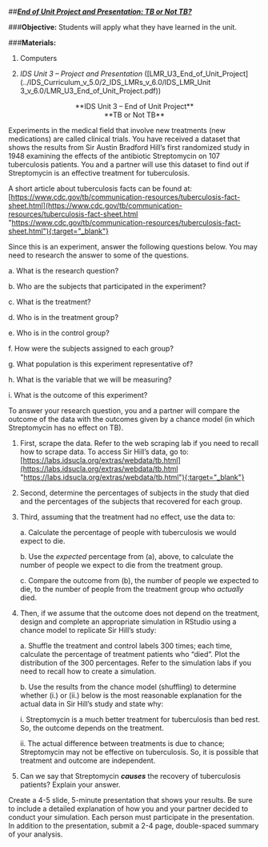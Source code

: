 ##***<u>End of Unit Project and Presentation: TB or Not TB?</u>***

###**Objective:**
Students will apply what they have learned in the unit.

###**Materials:**
1. Computers

2. *IDS Unit 3 – Project and Presentation* ([LMR_U3_End_of_Unit_Project](../IDS_Curriculum_v_5.0/2_IDS_LMRs_v_6.0/IDS_LMR_Unit 3_v_6.0/LMR_U3_End_of_Unit_Project.pdf))

<center>**IDS Unit 3 – End of Unit Project**</center>
    
<center>**TB or Not TB**</center>

Experiments in the medical field that involve new treatments (new medications) are called clinical trials.
You have received a dataset that shows the results from Sir Austin Bradford Hill’s first randomized study
in 1948 examining the effects of the antibiotic Streptomycin on 107 tuberculosis patients. You and a
partner will use this dataset to find out if Streptomycin is an effective treatment for tuberculosis.

A short article about tuberculosis facts can be found at:
[https://www.cdc.gov/tb/communication-resources/tuberculosis-fact-sheet.html](https://www.cdc.gov/tb/communication-resources/tuberculosis-fact-sheet.html "https://www.cdc.gov/tb/communication-resources/tuberculosis-fact-sheet.html"){:target="_blank"}

Since this is an experiment, answer the following questions below. You may need to research the answer
to some of the questions.

a. What is the research question?

b. Who are the subjects that participated in the experiment?

c. What is the treatment?

d. Who is in the treatment group?

e. Who is in the control group?

f. How were the subjects assigned to each group?

g. What population is this experiment representative of?

h. What is the variable that we will be measuring?

i. What is the outcome of this experiment?

To answer your research question, you and a partner will compare the outcome of the data with the
outcomes given by a chance model (in which Streptomycin has no effect on TB).

1. First, scrape the data. Refer to the web scraping lab if you need to recall how to scrape data.
To access Sir Hill’s data, go to: [https://labs.idsucla.org/extras/webdata/tb.html](https://labs.idsucla.org/extras/webdata/tb.html "https://labs.idsucla.org/extras/webdata/tb.html"){:target="_blank"}

2. Second, determine the percentages of subjects in the study that died and the percentages of
the subjects that recovered for each group.

3. Third, assuming that the treatment had no effect, use the data to:

    a. Calculate the percentage of people with tuberculosis we would expect to die.

    b. Use the *expected* percentage from (a), above, to calculate the number of people we expect
    to die from the treatment group.
    
    c. Compare the outcome from (b), the number of people we expected to die, to the number of people from the treatment group who *actually*
    died.

4. Then, if we assume that the outcome does not depend on the treatment, design and
complete an appropriate simulation in RStudio using a chance model to replicate Sir Hill’s
study:

    a. Shuffle the treatment and control labels 300 times; each time, calculate the
    percentage of treatment patients who “died”. Plot the distribution of the 300
    percentages. Refer to the simulation labs if you need to recall how to create a
    simulation.

    b. Use the results from the chance model (shuffling) to determine whether (i.) or (ii.)
    below is the most reasonable explanation for the actual data in Sir Hill’s study and
    state why:

    i. Streptomycin is a much better treatment for tuberculosis than bed rest. So, the
    outcome depends on the treatment.
    
    ii. The actual difference between treatments is due to chance; Streptomycin may
    not be effective on tuberculosis. So, it is possible that treatment and outcome are
    independent.

5. Can we say that Streptomycin ***causes*** the recovery of tuberculosis patients? Explain your
answer.

Create a 4-5 slide, 5-minute presentation that shows your results. Be sure to include a detailed
explanation of how you and your partner decided to conduct your simulation. Each person must
participate in the presentation. In addition to the presentation, submit a 2-4 page, double-spaced
summary of your analysis.